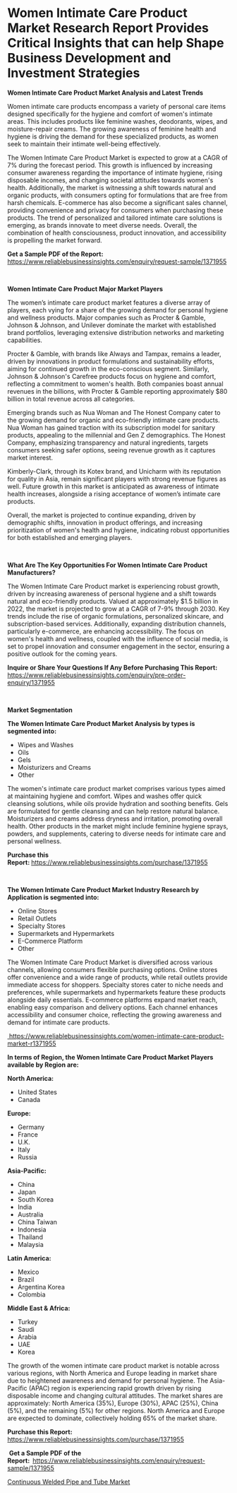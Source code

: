 <p><h1>Women Intimate Care Product Market Research Report Provides Critical Insights that can help Shape Business Development and Investment Strategies</h1></p><p><strong>Women Intimate Care Product Market Analysis and Latest Trends</strong></p>
<p><p>Women intimate care products encompass a variety of personal care items designed specifically for the hygiene and comfort of women's intimate areas. This includes products like feminine washes, deodorants, wipes, and moisture-repair creams. The growing awareness of feminine health and hygiene is driving the demand for these specialized products, as women seek to maintain their intimate well-being effectively.</p><p>The Women Intimate Care Product Market is expected to grow at a CAGR of 7% during the forecast period. This growth is influenced by increasing consumer awareness regarding the importance of intimate hygiene, rising disposable incomes, and changing societal attitudes towards women's health. Additionally, the market is witnessing a shift towards natural and organic products, with consumers opting for formulations that are free from harsh chemicals. E-commerce has also become a significant sales channel, providing convenience and privacy for consumers when purchasing these products. The trend of personalized and tailored intimate care solutions is emerging, as brands innovate to meet diverse needs. Overall, the combination of health consciousness, product innovation, and accessibility is propelling the market forward.</p></p>
<p><strong>Get a Sample PDF of the Report:&nbsp;</strong> <a href="https://www.reliablebusinessinsights.com/enquiry/request-sample/1371955?utm_campaign=2983&utm_medium=2&utm_source=Github&utm_content=ia&utm_term=22032025&utm_id=women-intimate-care-product">https://www.reliablebusinessinsights.com/enquiry/request-sample/1371955</a></p>
<p>&nbsp;</p>
<p><strong>Women Intimate Care Product Major Market Players</strong></p>
<p><p>The women’s intimate care product market features a diverse array of players, each vying for a share of the growing demand for personal hygiene and wellness products. Major companies such as Procter & Gamble, Johnson & Johnson, and Unilever dominate the market with established brand portfolios, leveraging extensive distribution networks and marketing capabilities.</p><p>Procter & Gamble, with brands like Always and Tampax, remains a leader, driven by innovations in product formulations and sustainability efforts, aiming for continued growth in the eco-conscious segment. Similarly, Johnson & Johnson's Carefree products focus on hygiene and comfort, reflecting a commitment to women's health. Both companies boast annual revenues in the billions, with Procter & Gamble reporting approximately $80 billion in total revenue across all categories.</p><p>Emerging brands such as Nua Woman and The Honest Company cater to the growing demand for organic and eco-friendly intimate care products. Nua Woman has gained traction with its subscription model for sanitary products, appealing to the millennial and Gen Z demographics. The Honest Company, emphasizing transparency and natural ingredients, targets consumers seeking safer options, seeing revenue growth as it captures market interest.</p><p>Kimberly-Clark, through its Kotex brand, and Unicharm with its reputation for quality in Asia, remain significant players with strong revenue figures as well. Future growth in this market is anticipated as awareness of intimate health increases, alongside a rising acceptance of women’s intimate care products.</p><p>Overall, the market is projected to continue expanding, driven by demographic shifts, innovation in product offerings, and increasing prioritization of women's health and hygiene, indicating robust opportunities for both established and emerging players.</p></p>
<p>&nbsp;</p>
<p><strong>What Are The Key Opportunities For Women Intimate Care Product Manufacturers?</strong></p>
<p><p>The Women Intimate Care Product market is experiencing robust growth, driven by increasing awareness of personal hygiene and a shift towards natural and eco-friendly products. Valued at approximately $1.5 billion in 2022, the market is projected to grow at a CAGR of 7-9% through 2030. Key trends include the rise of organic formulations, personalized skincare, and subscription-based services. Additionally, expanding distribution channels, particularly e-commerce, are enhancing accessibility. The focus on women's health and wellness, coupled with the influence of social media, is set to propel innovation and consumer engagement in the sector, ensuring a positive outlook for the coming years.</p></p>
<p><strong>Inquire or Share Your Questions If Any Before Purchasing This Report:</strong> <a href="https://www.reliablebusinessinsights.com/enquiry/pre-order-enquiry/1371955?utm_campaign=2983&utm_medium=2&utm_source=Github&utm_content=ia&utm_term=22032025&utm_id=women-intimate-care-product">https://www.reliablebusinessinsights.com/enquiry/pre-order-enquiry/1371955</a></p>
<p>&nbsp;</p>
<p><strong>Market Segmentation</strong></p>
<p><strong>The Women Intimate Care Product Market Analysis by types is segmented into:</strong></p>
<p><ul><li>Wipes and Washes</li><li>Oils</li><li>Gels</li><li>Moisturizers and Creams</li><li>Other</li></ul></p>
<p><p>The women's intimate care product market comprises various types aimed at maintaining hygiene and comfort. Wipes and washes offer quick cleansing solutions, while oils provide hydration and soothing benefits. Gels are formulated for gentle cleansing and can help restore natural balance. Moisturizers and creams address dryness and irritation, promoting overall health. Other products in the market might include feminine hygiene sprays, powders, and supplements, catering to diverse needs for intimate care and personal wellness.</p></p>
<p><strong>Purchase this Report:&nbsp;</strong><a href="https://www.reliablebusinessinsights.com/purchase/1371955?utm_campaign=2983&utm_medium=2&utm_source=Github&utm_content=ia&utm_term=22032025&utm_id=women-intimate-care-product">https://www.reliablebusinessinsights.com/purchase/1371955</a></p>
<p>&nbsp;</p>
<p><strong>The Women Intimate Care Product Market Industry Research by Application is segmented into:</strong></p>
<p><ul><li>Online Stores</li><li>Retail Outlets</li><li>Specialty Stores</li><li>Supermarkets and Hypermarkets</li><li>E-Commerce Platform</li><li>Other</li></ul></p>
<p><p>The Women Intimate Care Product Market is diversified across various channels, allowing consumers flexible purchasing options. Online stores offer convenience and a wide range of products, while retail outlets provide immediate access for shoppers. Specialty stores cater to niche needs and preferences, while supermarkets and hypermarkets feature these products alongside daily essentials. E-commerce platforms expand market reach, enabling easy comparison and delivery options. Each channel enhances accessibility and consumer choice, reflecting the growing awareness and demand for intimate care products.</p></p>
<p><a href="https://www.reliablebusinessinsights.com/women-intimate-care-product-market-r1371955?utm_campaign=2983&utm_medium=2&utm_source=Github&utm_content=ia&utm_term=22032025&utm_id=women-intimate-care-product">&nbsp;https://www.reliablebusinessinsights.com/women-intimate-care-product-market-r1371955</a></p>
<p><strong>In terms of Region, the Women Intimate Care Product Market Players available by Region are:</strong></p>
<p>
    <p> <strong> North America: </strong>
        <ul>
            <li>United States</li>
            <li>Canada</li>
        </ul>
        </p> 
    <p> <strong> Europe: </strong>
        <ul>
            <li>Germany</li>
            <li>France</li>
            <li>U.K.</li>
            <li>Italy</li>
            <li>Russia</li>
        </ul>
        </p> 
    <p> <strong> Asia-Pacific: </strong>
        <ul>
            <li>China</li>
            <li>Japan</li>
            <li>South Korea</li>
            <li>India</li>
            <li>Australia</li>
            <li>China Taiwan</li>
            <li>Indonesia</li>
            <li>Thailand</li>
            <li>Malaysia</li>
        </ul>
        </p> 
    <p> <strong> Latin America: </strong>
        <ul>
            <li>Mexico</li>
            <li>Brazil</li>
            <li>Argentina Korea</li>
            <li>Colombia</li>
        </ul>
        </p> 
    <p> <strong> Middle East & Africa: </strong>
        <ul>
            <li>Turkey</li>
            <li>Saudi</li>
            <li>Arabia</li>
            <li>UAE</li>
            <li>Korea</li>
        </ul>
    </p>
    </p>
<p><p>The growth of the women intimate care product market is notable across various regions, with North America and Europe leading in market share due to heightened awareness and demand for personal hygiene. The Asia-Pacific (APAC) region is experiencing rapid growth driven by rising disposable income and changing cultural attitudes. The market shares are approximately: North America (35%), Europe (30%), APAC (25%), China (5%), and the remaining (5%) for other regions. North America and Europe are expected to dominate, collectively holding 65% of the market share.</p></p>
<p><strong>Purchase this Report: </strong><a href="https://www.reliablebusinessinsights.com/purchase/1371955?utm_campaign=2983&utm_medium=2&utm_source=Github&utm_content=ia&utm_term=22032025&utm_id=women-intimate-care-product">https://www.reliablebusinessinsights.com/purchase/1371955</a></p>
<p>&nbsp;<strong>Get a Sample PDF of the Report:&nbsp;&nbsp;</strong><a href="https://www.reliablebusinessinsights.com/enquiry/request-sample/1371955?utm_campaign=2983&utm_medium=2&utm_source=Github&utm_content=ia&utm_term=22032025&utm_id=women-intimate-care-product">https://www.reliablebusinessinsights.com/enquiry/request-sample/1371955</a></p>
<p><strong></strong></p>
<p><p><a href="https://github.com/krulicfidura/Market-Research-Report-List-1/blob/main/continuous-welded-pipe-and-tube-market.md?utm_campaign=2983&utm_medium=2&utm_source=Github&utm_content=ia&utm_term=22032025&utm_id=women-intimate-care-product">Continuous Welded Pipe and Tube Market</a></p></p>